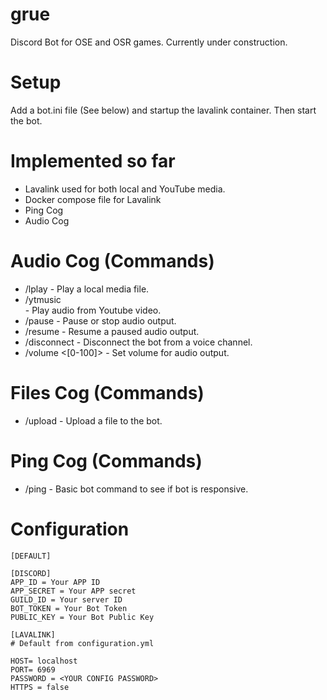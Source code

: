 # grue
Discord Bot for OSE and OSR games. Currently under construction.

# Setup
Add a bot.ini file (See below) and startup the lavalink container. Then
start the bot.

# Implemented so far
* Lavalink used for both local and YouTube media.
* Docker compose file for Lavalink
* Ping Cog
* Audio Cog

# Audio Cog (Commands)
* /lplay <file> - Play a local media file.
* /ytmusic <search> - Play audio from Youtube video.
* /pause - Pause or stop audio output.
* /resume - Resume a paused audio output.
* /disconnect - Disconnect the bot from a voice channel.
* /volume <[0-100]> - Set volume for audio output.

# Files Cog (Commands)
* /upload <file> - Upload a file to the bot.



# Ping Cog (Commands)
* /ping - Basic bot command to see if bot is responsive.

# Configuration
```
[DEFAULT]

[DISCORD]
APP_ID = Your APP ID
APP_SECRET = Your APP secret
GUILD_ID = Your server ID
BOT_TOKEN = Your Bot Token
PUBLIC_KEY = Your Bot Public Key

[LAVALINK]
# Default from configuration.yml

HOST= localhost
PORT= 6969
PASSWORD = <YOUR CONFIG PASSWORD>
HTTPS = false
```